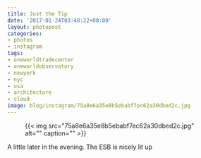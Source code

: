```yaml
---
title: Just the Tip
date: '2017-01-24T03:48:22+00:00'
layout: photopost
categories:
- photos
- instagram
tags:
- oneworldtradecenter
- oneworldobservatory
- newyork
- nyc
- usa
- architecture
- cloud
image: blog/instagram/75a8e6a35e8b5ebabf7ec62a30dbed2c.jpg
---
```


<figure class="photo photo--square">
  {{< img src="75a8e6a35e8b5ebabf7ec62a30dbed2c.jpg" alt="" caption="" >}}

</figure>

A little later in the evening. The ESB is nicely lit up

